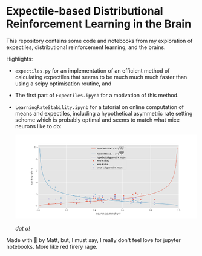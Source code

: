 # Expectile-based Distributional Reinforcement Learning in the Brain

This repository contains some code and notebooks from my exploration
of expectiles, distributional reinforcement learning, and the brains.

Highlights:

* `expectiles.py` for an implementation of an efficient method of
  calculating expectiles that seems to be much much much faster
  than using a scipy optimisation routine, and

* The first part of `Expectiles.ipynb` for a motivation of this
  method.

* `LearningRateStability.ipynb` for a tutorial on online computation
  of means and expectiles, including a hypothetical asymmetric rate
  setting scheme which is probably optimal and seems to match what
  mice neurons like to do:
  
  ![Learning rate stability scheme fits neural data](learning_rate_stability.png)

  *dat α!*

Made with :purple_heart: by Matt, but, I must say, I really don't
feel love for jupyter notebooks. More like red firery rage.
